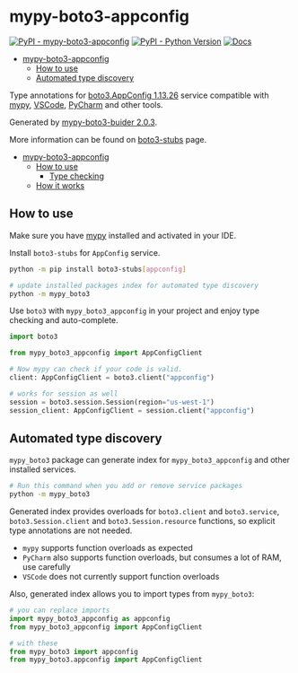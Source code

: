 # mypy-boto3-appconfig

[![PyPI - mypy-boto3-appconfig](https://img.shields.io/pypi/v/mypy-boto3-appconfig.svg?color=blue)](https://pypi.org/project/mypy-boto3-appconfig)
[![PyPI - Python Version](https://img.shields.io/pypi/pyversions/mypy-boto3-appconfig.svg?color=blue)](https://pypi.org/project/mypy-boto3-appconfig)
[![Docs](https://img.shields.io/readthedocs/mypy-boto3-builder.svg?color=blue)](https://mypy-boto3-builder.readthedocs.io/)

- [mypy-boto3-appconfig](#mypy-boto3-appconfig)
  - [How to use](#how-to-use)
  - [Automated type discovery](#automated-type-discovery)


Type annotations for
[boto3.AppConfig 1.13.26](https://boto3.amazonaws.com/v1/documentation/api/1.13.26/reference/services/appconfig.html#AppConfig) service
compatible with [mypy](https://github.com/python/mypy), [VSCode](https://code.visualstudio.com/),
[PyCharm](https://www.jetbrains.com/pycharm/) and other tools.

Generated by [mypy-boto3-buider 2.0.3](https://github.com/vemel/mypy_boto3_builder).

More information can be found on [boto3-stubs](https://pypi.org/project/boto3-stubs/) page.

- [mypy-boto3-appconfig](#mypy-boto3-appconfig)
  - [How to use](#how-to-use)
    - [Type checking](#type-checking)
  - [How it works](#how-it-works)

## How to use

Make sure you have [mypy](https://github.com/python/mypy) installed and activated in your IDE.

Install `boto3-stubs` for `AppConfig` service.

```bash
python -m pip install boto3-stubs[appconfig]

# update installed packages index for automated type discovery
python -m mypy_boto3
```

Use `boto3` with `mypy_boto3_appconfig` in your project and enjoy type checking and auto-complete.

```python
import boto3

from mypy_boto3_appconfig import AppConfigClient

# Now mypy can check if your code is valid.
client: AppConfigClient = boto3.client("appconfig")

# works for session as well
session = boto3.session.Session(region="us-west-1")
session_client: AppConfigClient = session.client("appconfig")

```

## Automated type discovery

`mypy_boto3` package can generate index for `mypy_boto3_appconfig` and other installed services.

```bash
# Run this command when you add or remove service packages
python -m mypy_boto3
```

Generated index provides overloads for `boto3.client` and `boto3.service`,
`boto3.Session.client` and `boto3.Session.resource` functions,
so explicit type annotations are not needed.

- `mypy` supports function overloads as expected
- `PyCharm` also supports function overloads, but consumes a lot of RAM, use carefully
- `VSCode` does not currently support function overloads

Also, generated index allows you to import types from `mypy_boto3`:

```python
# you can replace imports
import mypy_boto3_appconfig as appconfig
from mypy_boto3_appconfig import AppConfigClient

# with these
from mypy_boto3 import appconfig
from mypy_boto3.appconfig import AppConfigClient
```